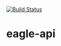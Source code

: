 [![Build Status](https://travis-ci.org/jgilsonsi/eagle-api.svg?branch=master)](https://travis-ci.org/jgilsonsi/eagle-api)

# eagle-api
